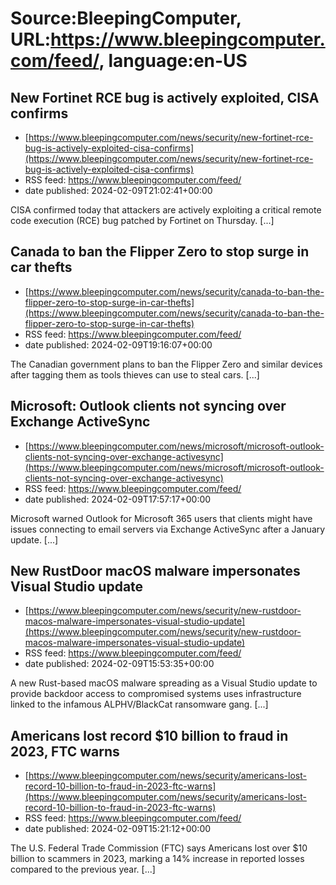 # Source:BleepingComputer, URL:https://www.bleepingcomputer.com/feed/, language:en-US

## New Fortinet RCE bug is actively exploited, CISA confirms
 - [https://www.bleepingcomputer.com/news/security/new-fortinet-rce-bug-is-actively-exploited-cisa-confirms](https://www.bleepingcomputer.com/news/security/new-fortinet-rce-bug-is-actively-exploited-cisa-confirms)
 - RSS feed: https://www.bleepingcomputer.com/feed/
 - date published: 2024-02-09T21:02:41+00:00

CISA confirmed today that attackers are actively exploiting a critical remote code execution (RCE) bug patched by Fortinet on Thursday. [...]

## Canada to ban the Flipper Zero to stop surge in car thefts
 - [https://www.bleepingcomputer.com/news/security/canada-to-ban-the-flipper-zero-to-stop-surge-in-car-thefts](https://www.bleepingcomputer.com/news/security/canada-to-ban-the-flipper-zero-to-stop-surge-in-car-thefts)
 - RSS feed: https://www.bleepingcomputer.com/feed/
 - date published: 2024-02-09T19:16:07+00:00

The Canadian government plans to ban the Flipper Zero and similar devices after tagging them as tools thieves can use to steal cars. [...]

## Microsoft: Outlook clients not syncing over Exchange ActiveSync
 - [https://www.bleepingcomputer.com/news/microsoft/microsoft-outlook-clients-not-syncing-over-exchange-activesync](https://www.bleepingcomputer.com/news/microsoft/microsoft-outlook-clients-not-syncing-over-exchange-activesync)
 - RSS feed: https://www.bleepingcomputer.com/feed/
 - date published: 2024-02-09T17:57:17+00:00

Microsoft warned Outlook for Microsoft 365 users that clients might have issues connecting to email servers via Exchange ActiveSync after a January update. [...]

## New RustDoor macOS malware impersonates Visual Studio update
 - [https://www.bleepingcomputer.com/news/security/new-rustdoor-macos-malware-impersonates-visual-studio-update](https://www.bleepingcomputer.com/news/security/new-rustdoor-macos-malware-impersonates-visual-studio-update)
 - RSS feed: https://www.bleepingcomputer.com/feed/
 - date published: 2024-02-09T15:53:35+00:00

A new Rust-based macOS malware spreading as a Visual Studio update to provide backdoor access to compromised systems uses infrastructure linked to the infamous ALPHV/BlackCat ransomware gang. [...]

## Americans lost record $10 billion to fraud in 2023, FTC warns
 - [https://www.bleepingcomputer.com/news/security/americans-lost-record-10-billion-to-fraud-in-2023-ftc-warns](https://www.bleepingcomputer.com/news/security/americans-lost-record-10-billion-to-fraud-in-2023-ftc-warns)
 - RSS feed: https://www.bleepingcomputer.com/feed/
 - date published: 2024-02-09T15:21:12+00:00

The U.S. Federal Trade Commission (FTC) says Americans lost over $10 billion to scammers in 2023, marking a 14% increase in reported losses compared to the previous year. [...]

